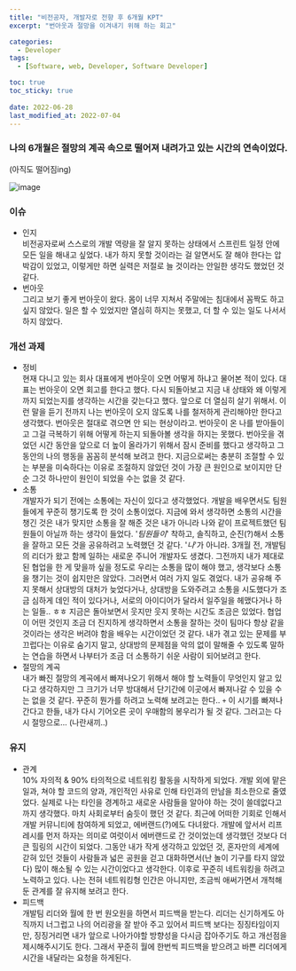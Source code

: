 ```yaml
---
title: "비전공자, 개발자로 전향 후 6개월 KPT"
excerpt: "번아웃과 절망을 이겨내기 위해 하는 회고"

categories:
  - Developer
tags:
  - [Software, web, Developer, Software Developer]

toc: true
toc_sticky: true
 
date: 2022-06-28
last_modified_at: 2022-07-04
---
```


### **나의 6개월은 절망의 계곡 속으로 떨어져 내려가고 있는 시간의 연속이었다.**
(아직도 떨어짐ing)

![image](https://user-images.githubusercontent.com/65106740/176155489-1a262cd8-283f-4b1b-9a62-905a165c4d3e.png)


### 이슈
  - 인지<br />
    비전공자로써 스스로의 개발 역량을 잘 알지 못하는 상태에서 스프린트 일정 안에 모든 일을 해내고 싶었다. 내가 하지 못할 것이라는 걸 알면서도 잘 해야 한다는 압박감이 있었고, 이렇게만 하면 실력은 저절로 늘 것이라는 안일한 생각도 했었던 것 같다.
  - 번아웃<br />
    그리고 보기 좋게 번아웃이 왔다. 몸이 너무 지쳐서 주말에는 침대에서 꼼짝도 하고 싶지 않았다. 일은 할 수 있었지만 열심히 하지는 못했고, 더 할 수 있는 일도 나서서 하지 않았다.


### 개선 과제
  - 정비<br />
    현재 다니고 있는 회사 대표에게 번아웃이 오면 어떻게 하냐고 물어본 적이 있다. 대표는 번아웃이 오면 회고를 한다고 했다. 다시 되돌아보고 지금 내 상태와 왜 이렇게까지 되었는지를 생각하는 시간을 갖는다고 했다. 앞으로 더 열심히 살기 위해서.
    이런 말을 듣기 전까지 나는 번아웃이 오지 않도록 나를 철저하게 관리해야만 한다고 생각했다. 번아웃은 절대로 겪으면 안 되는 현상이라고. 번아웃이 온 나를 받아들이고 그걸 극복하기 위해 어떻게 하는지 되돌아볼 생각을 하지는 못했다. 
    번아웃을 겪었던 시간 동안을 앞으로 더 높이 올라가기 위해서 잠시 준비를 했다고 생각하고 그동안의 나의 행동을 꼼꼼히 분석해 보려고 한다. 지금으로써는 충분히 조절할 수 있는 부분을 미숙하다는 이유로 조절하지 않았던 것이 가장 큰 원인으로 보이지만 단순 그것 하나만이 원인이 되었을 수는 없을 것 같다.
  - 소통<br />
    개발자가 되기 전에는 소통에는 자신이 있다고 생각했었다. 개발을 배우면서도 팀원들에게 꾸준히 챙기도록 한 것이 소통이었다. 지금에 와서 생각하면 소통의 시간을 챙긴 것은 내가 맞지만 소통을 잘 해준 것은 내가 아니라 나와 같이 프로젝트했던 팀원들이 아닐까 하는 생각이 들었다. '*팀원들이*' 착하고, 솔직하고, 순진(?)해서 소통을 잘하고 모든 것을 공유하려고 노력했던 것 같다. '*나*'가 아니라.
    3개월 전, 개발팀의 리더가 왔고 함께 일하는 새로운 주니어 개발자도 생겼다. 그전까지 내가 제대로 된 협업을 한 게 맞을까 싶을 정도로 우리는 소통을 많이 해야 했고, 생각보다 소통을 챙기는 것이 쉽지만은 않았다. 그러면서 여러 가지 일도 겪었다. 내가 공유해 주지 못해서 상대방의 대처가 늦었다거나, 상대방을 도와주려고 소통을 시도했다가 조금 심하게 데인 적이 있다거나, 서로의 아이디어가 달라서 일주일을 헤맸다거나 하는 일들.. ㅎㅎ 지금은 돌아보면서 웃지만 웃지 못하는 시간도 조금은 있었다. 협업이 어떤 것인지 조금 더 진지하게 생각하면서 소통을 잘하는 것이 팀마다 항상 같을 것이라는 생각은 버려야 함을 배우는 시간이었던 것 같다. 
    내가 겪고 있는 문제를 부끄럽다는 이유로 숨기지 말고, 상대방의 문제점을 악의 없이 말해줄 수 있도록 말하는 연습을 하면서 나부터가 조금 더 소통하기 쉬운 사람이 되어보려고 한다.
  - 절망의 계곡<br />
    내가 빠진 절망의 계곡에서 빠져나오기 위해서 해야 할 노력들이 무엇인지 알고 있다고 생각하지만 그 크기가 너무 방대해서 단기간에 이곳에서 빠져나갈 수 있을 수는 없을 것 같다. 꾸준히 뭔가를 하려고 노력해 보려고는 한다..
    `+` 이 시기를 빠져나간다고 한들, 내가 다시 기어오른 곳이 우매함의 봉우리가 될 것 같다. 그러고는 다시 절망으로... (나란새끼..)


### 유지
  - 관계<br />
    10% 자의적 & 90% 타의적으로 네트워킹 활동을 시작하게 되었다. 개발 외에 맡은 일과, 쳐야 할 코드의 양과, 개인적인 사유로 인해 타인과의 만남을 최소한으로 줄였었다. 실제로 나는 타인을 경계하고 새로운 사람들을 알아야 하는 것이 쓸데없다고까지 생각했다. 마치 사회로부터 숨듯이 했던 것 같다.
    최근에 어떠한 기회로 인해서 개발 커뮤니티에 참여하게 되었고, 에버랜드(?)에도 다녀왔다. 개발에 앞서서 리프레시를 먼저 하자는 의미로 여럿이서 에버랜드로 간 것이었는데 생각했던 것보다 더 큰 힐링의 시간이 되었다. 그동안 내가 작게 생각하고 있었던 것, 혼자만의 세계에 갇혀 있던 것들이 사람들과 넓은 공원을 걷고 대화하면서(난 놀이 기구를 타지 않았다) 많이 해소될 수 있는 시간이었다고 생각한다.
    이후로 꾸준히 네트워킹을 하려고 노력하고 있다. 나는 전혀 네트워킹형 인간은 아니지만, 조금씩 애써가면서 개척해둔 관계를 잘 유지해 보려고 한다.
  - 피드백<br />
    개발팀 리더와 월에 한 번 원오원을 하면서 피드백을 받는다. 리더는 신기하게도 아직까지 너그럽고 나의 어리광을 잘 받아 주고 있어서 피드백 보다는 징징타임이지만, 징징거리면 내가 앞으로 나아가야할 방향성을 다시금 잡아주기도 하고 개선점을 제시해주시기도 한다. 그래서 꾸준히 월에 한번씩 피드백을 받으려고 바쁜 리더에게 시간을 내달라는 요청을 하게된다.

